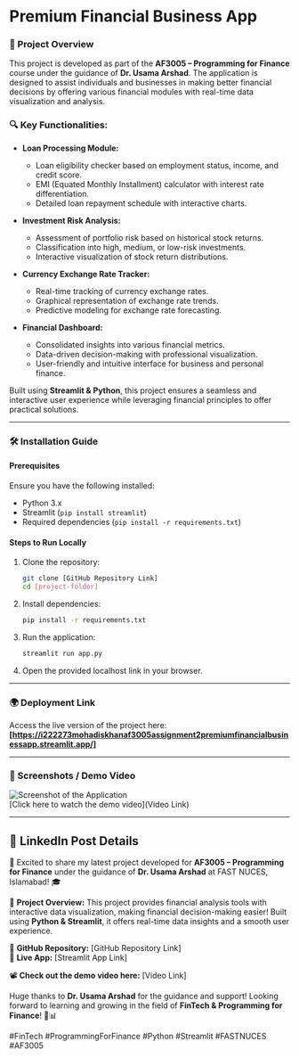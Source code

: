 # Premium Financial Business App


### 📌 Project Overview
This project is developed as part of the **AF3005 – Programming for Finance** course under the guidance of **Dr. Usama Arshad**. The application is designed to assist individuals and businesses in making better financial decisions by offering various financial modules with real-time data visualization and analysis. 

### 🔍 Key Functionalities:
- **Loan Processing Module:**
  - Loan eligibility checker based on employment status, income, and credit score.
  - EMI (Equated Monthly Installment) calculator with interest rate differentiation.
  - Detailed loan repayment schedule with interactive charts.
  
- **Investment Risk Analysis:**
  - Assessment of portfolio risk based on historical stock returns.
  - Classification into high, medium, or low-risk investments.
  - Interactive visualization of stock return distributions.

- **Currency Exchange Rate Tracker:**
  - Real-time tracking of currency exchange rates.
  - Graphical representation of exchange rate trends.
  - Predictive modeling for exchange rate forecasting.

- **Financial Dashboard:**
  - Consolidated insights into various financial metrics.
  - Data-driven decision-making with professional visualization.
  - User-friendly and intuitive interface for business and personal finance.

Built using **Streamlit & Python**, this project ensures a seamless and interactive user experience while leveraging financial principles to offer practical solutions.

---

### 🛠 Installation Guide

#### Prerequisites
Ensure you have the following installed:
- Python 3.x
- Streamlit (`pip install streamlit`)
- Required dependencies (`pip install -r requirements.txt`)

#### Steps to Run Locally
1. Clone the repository:
   ```bash
   git clone [GitHub Repository Link]
   cd [project-folder]
   ```
2. Install dependencies:
   ```bash
   pip install -r requirements.txt
   ```
3. Run the application:
   ```bash
   streamlit run app.py
   ```
4. Open the provided localhost link in your browser.

---

### 🌍 Deployment Link
Access the live version of the project here: **[https://i222273mohadiskhanaf3005assignment2premiumfinancialbusinessapp.streamlit.app/]**

---

### 📸 Screenshots / Demo Video
![Screenshot of the Application](screenshot.png)  
[Click here to watch the demo video](Video Link)

---


## 📢 LinkedIn Post Details

🚀 Excited to share my latest project developed for **AF3005 – Programming for Finance** under the guidance of **Dr. Usama Arshad** at FAST NUCES, Islamabad! 🎓

📌 **Project Overview:**
This project provides financial analysis tools with interactive data visualization, making financial decision-making easier! Built using **Python & Streamlit**, it offers real-time data insights and a smooth user experience.

🔗 **GitHub Repository:** [GitHub Repository Link]  
🔗 **Live App:** [Streamlit App Link]  

📽️ **Check out the demo video here:** [Video Link]  

Huge thanks to **Dr. Usama Arshad** for the guidance and support! Looking forward to learning and growing in the field of **FinTech & Programming for Finance**! 🚀📊

#FinTech #ProgrammingForFinance #Python #Streamlit #FASTNUCES #AF3005

